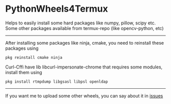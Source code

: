 # PythonWheels4Termux
Helps to easily install some hard packages like numpy, pillow, scipy etc. ​Some other packages available from termux-repo (like opencv-python, etc)

________________________________________

After installing some packages like ninja, cmake, you need to reinstall these packages using
```
pkg reinstall cmake ninja
```

Curl-Cffi have lib libcurl-impersonate-chrome that requires some modules, install them using
```
pkg install rtmpdump libgsasl libpsl openldap
```

________________________________________

If you want me to upload some other wheels, you can say about it in [issues](https://github.com/Loamf/PyW4Termux/issues)


